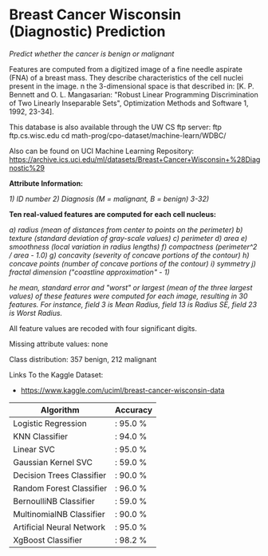 # Breast Cancer Wisconsin (Diagnostic) Prediction
*Predict whether the cancer is benign or malignant*

Features are computed from a digitized image of a fine needle aspirate (FNA) of a breast mass. They describe characteristics of the cell nuclei present in the image. n the 3-dimensional space is that described in: [K. P. Bennett and O. L. Mangasarian: "Robust Linear Programming Discrimination of Two Linearly Inseparable Sets", Optimization Methods and Software 1, 1992, 23-34].

This database is also available through the UW CS ftp server: ftp ftp.cs.wisc.edu cd math-prog/cpo-dataset/machine-learn/WDBC/

Also can be found on UCI Machine Learning Repository: https://archive.ics.uci.edu/ml/datasets/Breast+Cancer+Wisconsin+%28Diagnostic%29

**Attribute Information:**

*1) ID number 2) Diagnosis (M = malignant, B = benign) 3-32)*

**Ten real-valued features are computed for each cell nucleus:**

*a) radius (mean of distances from center to points on the perimeter) b) texture (standard deviation of gray-scale values) c) perimeter d) area e) smoothness (local variation in radius lengths) f) compactness (perimeter^2 / area - 1.0) g) concavity (severity of concave portions of the contour) h) concave points (number of concave portions of the contour) i) symmetry j) fractal dimension ("coastline approximation" - 1)*

*he mean, standard error and "worst" or largest (mean of the three largest values) of these features were computed for each image, resulting in 30 features. For instance, field 3 is Mean Radius, field 13 is Radius SE, field 23 is Worst Radius.*

All feature values are recoded with four significant digits.

Missing attribute values: none

Class distribution: 357 benign, 212 malignant

Links To the Kaggle Dataset:
* https://www.kaggle.com/uciml/breast-cancer-wisconsin-data


Algorithm                  | Accuracy
-----------                | --------
Logistic Regression        |: 95.0 %
KNN Classifier             |: 94.0 %
Linear SVC                 |: 95.0 %
Gaussian Kernel SVC        |: 59.0 %
Decision Trees Classifier  |: 90.0 %
Random Forest Classifier   |: 96.0 %
BernoulliNB Classifier     |: 59.0 %
MultinomialNB Classifier   |: 90.0 %
Artificial Neural Network  |: 95.0 %
XgBoost Classifier         |: 98.2 %
